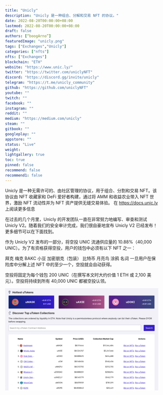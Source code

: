 ```yaml
---
title: "Unicly"
description: "Unicly 是一种组合、分解和交易 NFT 的协议。"
date: 2022-08-20T00:00:00+08:00
lastmod: 2022-08-20T00:00:00+08:00
draft: false
authors: [“boogArno”]
featuredImage: "unicly.png"
tags: ["Exchanges","Unicly"]
categories: ["nfts"]
nfts: ["Exchanges"]
blockchain: "ETH"
website: "https://www.unic.ly/"
twitter: "https://twitter.com/uniclyNFT"
discord: "https://discord.gg/invite/unicly"
telegram: "https://t.me/unicly_community"
github: "https://github.com/uniclyNFT"
youtube: ""
twitch: ""
facebook: ""
instagram: ""
reddit: ""
medium: "https://medium.com/unicly"
steam: ""
gitbook: ""
googleplay: ""
appstore: ""
status: "Live"
weight: 
lightgallery: true
toc: true
pinned: false
recommend: false
recommend1: false
---
```

Unicly 是一种无需许可的、由社区管理的协议，用于组合、分割和交易 NFT。该协议由 NFT 收藏家和 DeFi 爱好者构建，通过将 AMM 和收益农业带入 NFT 世界，激励 NFT 流动性并为 NFT 资产提供无缝交易体验。
在 https://docs.unic.ly 上阅读更多信息

在过去的几个月里，Unicly 的开发团队一直在非常努力地编写、审查和测试 Unicly V2。随着我们的安全审计完成，我们很自豪地宣布 Unicly V2 已经发布！更多细节可以在下面找到。

作为 Unicly V2 发布的一部分，将空投 UNIC 流通供应量的 10.88%（40,000 UNIC）。为了有资格获得空投，用户的钱包中必须有以下 NFT 之一：

拜克
梅克
BAKC
小豆
加密朋克（包装）
比特币
月亮鸟
涂鸦
名词
一旦用户在保险库中分解上述 NFT 中的至少一个，空投就会自动获得。

空投将固定为每个钱包 200 UNIC（在撰写本文时大约价值 1 ETH 或 2,100 美元）。空投将持续到所有 40,000 UNIC 都被空投认领。

![unicly-dapp-exchanges-ethereum-image1_b625f6ddbe56478daf87b1974a4a392d](unicly-dapp-exchanges-ethereum-image1_b625f6ddbe56478daf87b1974a4a392d.png)
